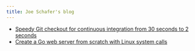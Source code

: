 ```yaml
---
title: Joe Schafer's blog
---
```


-   [Speedy Git checkout for continuous integration from 30 seconds to 2 seconds](circle-ci-fast-git/)
-   [Create a Go web server from scratch with Linux system calls](go-server-with-syscalls/)
